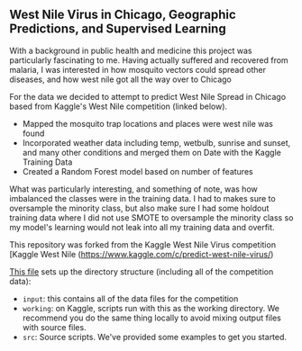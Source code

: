 ## West Nile Virus in Chicago, Geographic Predictions, and Supervised Learning
With a background in public health and medicine this project was particularly fascinating to me. Having actually suffered and recovered from malaria, I was interested in how mosquito vectors could spread other diseases, and how west nile got all the way over to Chicago

For the data we decided to attempt to predict West Nile Spread in Chicago based from Kaggle's West Nile competition (linked below). 

- Mapped the mosquito trap locations and places were west nile was found
- Incorporated weather data including temp, wetbulb, sunrise and sunset, and many other conditions and merged them on Date with the Kaggle Training Data
- Created a Random Forest model based on number of features

What was particularly interesting, and something of note, was how imbalanced the classes were in the training data. I had to makes sure to oversample the minority class, but also make sure I had some holdout training data where I did not use SMOTE to oversample the minority class so my model's learning would not leak into all my training data and overfit.

This repository was forked from the Kaggle West Nile Virus competition [Kaggle West Nile (https://www.kaggle.com/c/predict-west-nile-virus/) 

[This file](https://www.kaggle.com/c/predict-west-nile-virus/download/west_nile.zip) sets up the directory structure (including all of the competition data):

- `input`: this contains all of the data files for the competition
- `working`: on Kaggle, scripts run with this as the working directory. We recommend you do the same thing locally to avoid mixing output files with source files.
- `src`: Source scripts. We've provided some examples to get you started.


